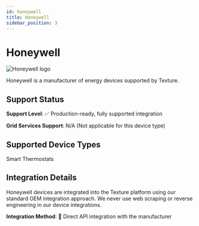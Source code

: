 ```yaml
---
id: honeywell
title: Honeywell
sidebar_position: 3
---
```


# Honeywell

<div style={{ textAlign: 'center', margin: '20px 0' }}>
  <img 
    src="https://device.cms.texture.energy/logo/%20Honeywell%20Vector%20Icon.svg" 
    alt="Honeywell logo" 
    style={{ maxWidth: '200px', maxHeight: '150px' }}
  />
</div>

Honeywell is a manufacturer of energy devices supported by Texture.



## Support Status

**Support Level**: ✅ Production-ready, fully supported integration

**Grid Services Support**: N/A (Not applicable for this device type)

## Supported Device Types

Smart Thermostats

## Integration Details

Honeywell devices are integrated into the Texture platform using our standard OEM integration approach. We never use web scraping or reverse engineering in our device integrations.

**Integration Method**: 🔌 Direct API integration with the manufacturer



